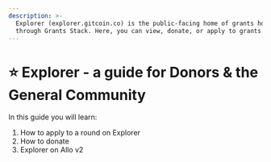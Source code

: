 ```yaml
---
description: >-
  Explorer (explorer.gitcoin.co) is the public-facing home of grants hosted
  through Grants Stack. Here, you can view, donate, or apply to grants.
---
```


# ⭐ Explorer - a guide for Donors & the General Community

In this guide you will learn:

1. How to apply to a round on Explorer
2. How to donate
3. Explorer on Allo v2
